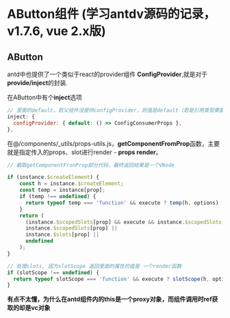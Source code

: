 # AButton组件 (学习antdv源码的记录，v1.7.6, vue 2.x版) 

## AButton

antd中也提供了一个类似于react的provider组件 **ConfigProvider**,就是对于**provide/inject**的封装.

在AButton中有个**inject**选项

```javascript
// 里面的default，若父组件没提供configProvider，则值是default（若是引用类型需要使用工厂函数）
inject: {
  configProvider: { default: () => ConfigConsumerProps },
},
```

在@/components/_utils/props-utils.js，**getComponentFromProp**函数，主要就是指定传入的props、slot进行render - **props render**。

```javascript
// 截取getComponentFronProp部分代码，最终返回结果是一个VNode

if (instance.$createElement) {
    const h = instance.$createElement;
    const temp = instance[prop];
    if (temp !== undefined) {
      return typeof temp === 'function' && execute ? temp(h, options) : temp; // 将h 传入render函数
    }
    return (
      (instance.$scopedSlots[prop] && execute && instance.$scopedSlots[prop](options)) ||
      instance.$scopedSlots[prop] ||
      instance.$slots[prop] ||
      undefined
    );
}

// 处理slots, 因为slotScope 返回里面的属性的值是 一个render函数
if (slotScope !== undefined) {
  return typeof slotScope === 'function' && execute ? slotScope(h, options) : slotScope;
}
```

**有点不太懂，为什么在antd组件内的this是一个proxy对象，而组件调用时ref获取的却是vc对象**